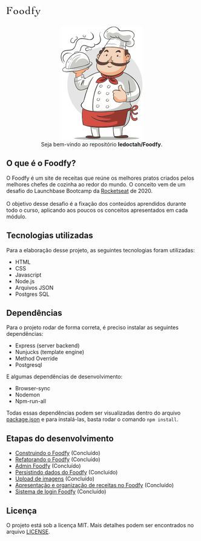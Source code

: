 # <img src="/public/imgs/logo_black.png">

<p align="center">
  <img src="/public/imgs/chef.png">
  <br>
  Seja bem-vindo ao repositório <b>ledoctah/Foodfy</b>.
</p>

## O que é o Foodfy?

O Foodfy é um site de receitas que reúne os melhores pratos criados pelos melhores chefes de cozinha ao redor do mundo. O conceito vem de um desafio do Launchbase Bootcamp da [Rocketseat](https://github.com/rocketseat) de 2020.
\
\
O objetivo desse desafio é a fixação dos conteúdos aprendidos durante todo o curso, aplicando aos poucos os conceitos apresentados em cada módulo.

## Tecnologias utilizadas

Para a elaboração desse projeto, as seguintes tecnologias foram utilizadas:
* HTML
* CSS
* Javascript
* Node.js
* Arquivos JSON
* Postgres SQL

## Dependências
Para o projeto rodar de forma correta, é preciso instalar as seguintes dependências:
* Express (server backend)
* Nunjucks (template engine)
* Method Override
* Postgresql

E algumas dependências de desenvolvimento:
* Browser-sync
* Nodemon
* Npm-run-all

Todas essas dependências podem ser visualizadas dentro do arquivo [package.json](/package.json) e para instalá-las, basta rodar o comando `npm install`.

## Etapas do desenvolvimento
* [Construindo o Foodfy](https://github.com/Rocketseat/bootcamp-launchbase-desafios-02/blob/master/desafios/02-foodfy.md) (Concluído)
* [Refatorando o Foodfy](https://github.com/Rocketseat/bootcamp-launchbase-desafios-03) (Concluído)
* [Admin Foodfy](https://github.com/Rocketseat/bootcamp-launchbase-desafios-04/blob/master/desafios/04-admin-foodfy.md) (Concluído)
* [Persistindo dados do Foodfy](https://github.com/Rocketseat/bootcamp-launchbase-desafios-05/blob/master/desafios/05-persistindo-dados-foodfy.md) (Concluído)
* [Upload de imagens](https://github.com/Rocketseat/bootcamp-launchbase-desafios-07) (Concluído)
* [Apresentação e organização de receitas no Foodfy](https://github.com/Rocketseat/bootcamp-launchbase-desafios-08) (Concluído)
* [Sistema de login Foodfy](https://github.com/Rocketseat/bootcamp-launchbase-desafios-10) (Concluído)

## Licença
O projeto está sob a licença MIT. Mais detalhes podem ser encontrados no arquivo [LICENSE](LICENSE.md).
